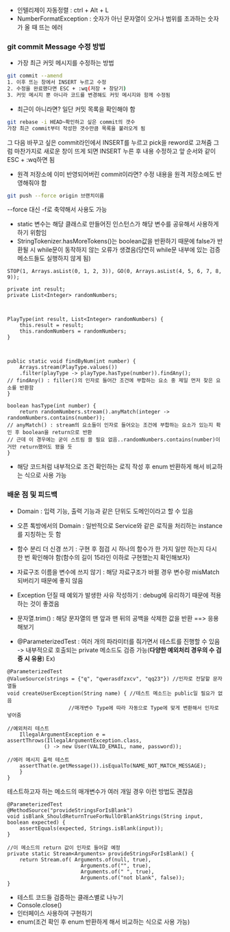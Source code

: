 - 인텔리제이 자동정렬 : ctrl + Alt + L
- NumberFormatException : 숫자가 아닌 문자열이 오거나 범위를 초과하는 숫자가 올 때 뜨는 에러
### git commit Message 수정 방법
- 가장 최근 커밋 메시지를 수정하는 방법
```bash
git commit --amend
1. 이후 뜨는 창에서 INSERT 누르고 수정
2. 수정을 완료했다면 ESC + :wq(저장 + 창닫기)
3. 커밋 메시지 뿐 아니라 코드를 변경해도 커밋 메시지와 함께 수정됨
```
- 최근이 아니라면? 일단 커밋 목록을 확인해야 함
```bash
git rebase -i HEAD~확인하고 싶은 commit의 갯수
가장 최근 commit부터 작성한 갯수만큼 목록을 불러오게 됨
```
그 다음 바꾸고 싶은 commit라인에서 INSERT를 누르고 pick을 reword로 고쳐줌
그럼 마찬가지로 새로운 창이 뜨게 되면 INSERT 누른 후 내용 수정하고 앞 순서와 같이 ESC + :wq하면 됨
- 원격 저장소에 이미 반영되어버린 commit이라면? 수정 내용을 원격 저장소에도 반영해줘야 함
```bash
git push --force origin 브랜치이름
```
--force 대신 -f로 축약해서 사용도 가능

- static 변수는 해당 클래스로 만들어진 인스턴스가 해당 변수를 공유해서 사용하게 하기 위함임
- StringTokenizer.hasMoreTokens()는 boolean값을 반환하기 때문에 false가 반환될 시 while문이 동작하지 않는 오류가 생겼음(당연히 while문 내부에 있는 검증 메소드들도 실행하지 않게 됨)

```
STOP(1, Arrays.asList(0, 1, 2, 3)), GO(0, Arrays.asList(4, 5, 6, 7, 8, 9));

private int result;
private List<Integer> randomNumbers;

  

PlayType(int result, List<Integer> randomNumbers) {
	this.result = result;
	this.randomNumbers = randomNumbers;
}

  

public static void findByNum(int number) {
	Arrays.stream(PlayType.values())
	.filter(playType -> playType.hasType(number)).findAny();
// findAny() : filler()의 인자로 들어간 조건에 부합하는 요소 중 제일 먼저 찾은 요소를 반환함  
}

boolean hasType(int number) {
	return randomNumbers.stream().anyMatch(integer -> randomNumbers.contains(number));
// anyMatch() : stream의 요소들이 인자로 들어오는 조건에 부합하는 요소가 있는지 확인 후 boolean을 return으로 반환
// 근데 이 경우에는 굳이 스트림 쓸 필요 없음..randomNumbers.contains(number)이거만 return했어도 됐을 듯
}
```
- 해당 코드처럼 내부적으로 조건 확인하는 로직 작성 후 enum 반환하게 해서 비교하는 식으로 사용 가능


### 배운 점 및 피드백
- Domain : 입력 기능, 출력 기능과 같은 단위도 도메인이라고 할 수 있음
- 오픈 톡방에서의 Domain : 일반적으로 Service와 같은 로직을 처리하는 instance를 지칭하는 듯 함

- 함수 분리 더 신경 쓰기 : 구현 후 점검 시 하나의 함수가 한 가지 일만 하는지 다시 한 번 확인해야 함(함수의 길이 15라인 이하로 구현했는지 확인해보자)
- 자료구조 이름을 변수에 쓰지 않기 : 해당 자료구조가 바뀔 경우 변수랑 misMatch되버리기 때문에 좋지 않음
- Exception 던질 때 예외가 발생한 사유 작성하기 : debug에 유리하기 때문에 적용하는 것이 좋겠음
- 문자열.trim() : 해당 문자열의 맨 앞과 맨 뒤의 공백을 삭제한 값을 반환 ==> 응용해보기
- @ParameterizedTest : 여러 개의 파라미터를 줘가면서 테스트를 진행할 수 있음 -> 내부적으로 호출되는 private 메소드도 검증 가능(**다양한 예외처리 경우의 수 검증 시 유용**)
Ex)
```
@ParameterizedTest
@ValueSource(strings = {"q", "qwerasdfzxcv", "qq23"}) //인자로 전달할 문자열들
void createUserException(String name) { //테스트 메소드는 public일 필요가 없음
					//매개변수 Type에 따라 자동으로 Type에 맞게 변환해서 인자로 넣어줌

//예외처리 테스트
	IllegalArgumentException e = assertThrows(IllegalArgumentException.class,
			() -> new User(VALID_EMAIL, name, password)); 

//에러 메시지 출력 테스트
	assertThat(e.getMessage()).isEqualTo(NAME_NOT_MATCH_MESSAGE);
	} 
}
```
테스트하고자 하는 메소드의 매개변수가 여러 개일 경우 이런 방법도 괜찮음 
```
@ParameterizedTest
@MethodSource("provideStringsForIsBlank") 
void isBlank_ShouldReturnTrueForNullOrBlankStrings(String input, boolean expected) { 
	assertEquals(expected, Strings.isBlank(input)); 
} 

//이 메소드의 return 값이 인자로 들어갈 예정
private static Stream<Arguments> provideStringsForIsBlank() { 
	return Stream.of( Arguments.of(null, true), 
						Arguments.of("", true), 
						Arguments.of(" ", true), 
						Arguments.of("not blank", false)); 
}
```
- 테스트 코드들 검증하는 클래스별로 나누기
- Console.close()
- 인터페이스 사용하여 구현하기
- enum(조건 확인 후 enum 반환하게 해서 비교하는 식으로 사용 가능)